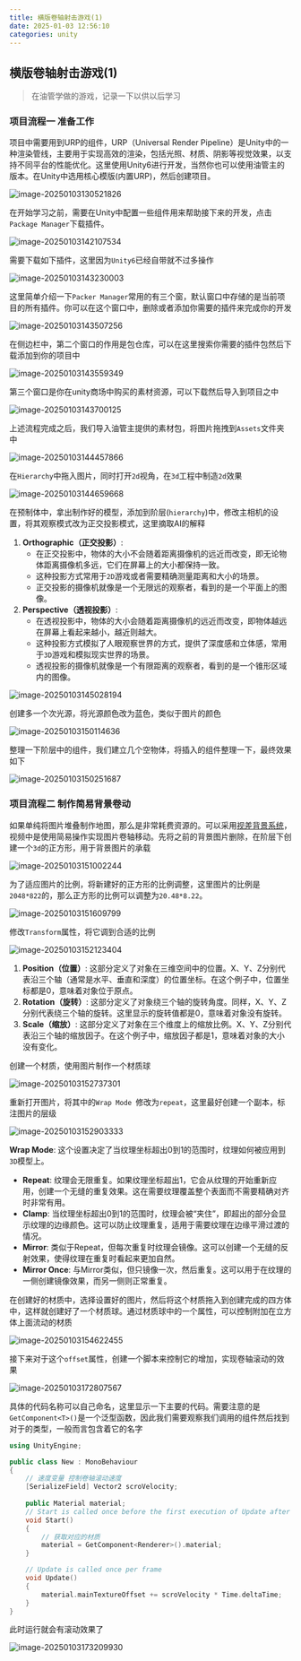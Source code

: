 ```yaml
---
title: 横版卷轴射击游戏(1)
date: 2025-01-03 12:56:10
categories: unity
---
```


## 横版卷轴射击游戏(1)

> 在油管学做的游戏，记录一下以供以后学习

### 项目流程一 准备工作

项目中需要用到URP的组件，URP（Universal Render Pipeline）是Unity中的一种渲染管线，主要用于实现高效的渲染，包括光照、材质、阴影等视觉效果，以支持不同平台的性能优化。这里使用Unity6进行开发，当然你也可以使用油管主的版本。在Unity中选用核心模版(内置URP)，然后创建项目。

![image-20250103130521826](01-03-横版卷轴射击游戏-1/image-20250103130521826.png)

在开始学习之前，需要在Unity中配置一些组件用来帮助接下来的开发，点击`Package Manager`下载插件。

![image-20250103142107534](01-03-横版卷轴射击游戏-1/image-20250103142107534.png)

需要下载如下插件，这里因为`Unity6`已经自带就不过多操作

![image-20250103143230003](01-03-横版卷轴射击游戏-1/image-20250103143230003.png)

这里简单介绍一下`Packer Manager`常用的有三个窗，默认窗口中存储的是当前项目的所有插件。你可以在这个窗口中，删除或者添加你需要的插件来完成你的开发

![image-20250103143507256](01-03-横版卷轴射击游戏-1/image-20250103143507256.png)

在侧边栏中，第二个窗口的作用是包仓库，可以在这里搜索你需要的插件包然后下载添加到你的项目中

![image-20250103143559349](01-03-横版卷轴射击游戏-1/image-20250103143559349.png)

第三个窗口是你在unity商场中购买的素材资源，可以下载然后导入到项目之中

![image-20250103143700125](01-03-横版卷轴射击游戏-1/image-20250103143700125.png)

上述流程完成之后，我们导入油管主提供的素材包，将图片拖拽到`Assets`文件夹中

![image-20250103144457866](01-03-横版卷轴射击游戏-1/image-20250103144457866.png)

在`Hierarchy`中拖入图片，同时打开`2d`视角，在`3d`工程中制造`2d`效果

![image-20250103144659668](01-03-横版卷轴射击游戏-1/image-20250103144659668.png)

在预制体中，拿出制作好的模型，添加到阶层(`hierarchy`)中，修改主相机的设置，将其观察模式改为正交投影模式，这里摘取AI的解释

1. **Orthographic（正交投影）**:
   - 在正交投影中，物体的大小不会随着距离摄像机的远近而改变，即无论物体距离摄像机多远，它们在屏幕上的大小都保持一致。
   - 这种投影方式常用于`2D`游戏或者需要精确测量距离和大小的场景。
   - 正交投影的摄像机就像是一个无限远的观察者，看到的是一个平面上的图像。
2. **Perspective（透视投影）**:
   - 在透视投影中，物体的大小会随着距离摄像机的远近而改变，即物体越远在屏幕上看起来越小，越近则越大。
   - 这种投影方式模拟了人眼观察世界的方式，提供了深度感和立体感，常用于`3D`游戏和模拟现实世界的场景。
   - 透视投影的摄像机就像是一个有限距离的观察者，看到的是一个锥形区域内的图像。

![image-20250103145028194](01-03-横版卷轴射击游戏-1/image-20250103145028194.png)

创建多一个次光源，将光源颜色改为蓝色，类似于图片的颜色

![image-20250103150114636](01-03-横版卷轴射击游戏-1/image-20250103150114636.png)

整理一下阶层中的组件，我们建立几个空物体，将插入的组件整理一下，最终效果如下

![image-20250103150251687](01-03-横版卷轴射击游戏-1/image-20250103150251687.png)

### 项目流程二 制作简易背景卷动

如果单纯将图片堆叠制作地图，那么是非常耗费资源的。可以采用[视差背景系统](https://www.bilibili.com/video/BV1EK4y1r783/?spm_id_from=333.337.search-card.all.click&vd_source=731595967596af37618c926a191e7811)，视频中是使用简易操作实现图片卷轴移动。先将之前的背景图片删除，在阶层下创建一个`3d`的正方形，用于背景图片的承载

![image-20250103151002244](01-03-横版卷轴射击游戏-1/image-20250103151002244.png)

为了适应图片的比例，将新建好的正方形的比例调整，这里图片的比例是`2048*822`的，那么正方形的比例可以调整为`20.48*8.22`。

![image-20250103151609799](01-03-横版卷轴射击游戏-1/image-20250103151609799.png)

修改`Transform`属性，将它调到合适的比例

![image-20250103152123404](01-03-横版卷轴射击游戏-1/image-20250103152123404.png)

1. **Position（位置）**: 这部分定义了对象在三维空间中的位置。X、Y、Z分别代表沿三个轴（通常是水平、垂直和深度）的位置坐标。在这个例子中，位置坐标都是0，意味着对象位于原点。
2. **Rotation（旋转）**: 这部分定义了对象绕三个轴的旋转角度。同样，X、Y、Z分别代表绕三个轴的旋转。这里显示的旋转值都是0，意味着对象没有旋转。
3. **Scale（缩放）**: 这部分定义了对象在三个维度上的缩放比例。X、Y、Z分别代表沿三个轴的缩放因子。在这个例子中，缩放因子都是1，意味着对象的大小没有变化。

创建一个材质，使用图片制作一个材质球

![image-20250103152737301](01-03-横版卷轴射击游戏-1/image-20250103152737301.png)

重新打开图片，将其中的`Wrap Mode `修改为`repeat`，这里最好创建一个副本，标注图片的层级

![image-20250103152903333](01-03-横版卷轴射击游戏-1/image-20250103152903333.png)

**Wrap Mode**: 这个设置决定了当纹理坐标超出0到1的范围时，纹理如何被应用到`3D`模型上。

- **Repeat**: 纹理会无限重复。如果纹理坐标超出1，它会从纹理的开始重新应用，创建一个无缝的重复效果。这在需要纹理覆盖整个表面而不需要精确对齐时非常有用。
- **Clamp**: 当纹理坐标超出0到1的范围时，纹理会被“夹住”，即超出的部分会显示纹理的边缘颜色。这可以防止纹理重复，适用于需要纹理在边缘平滑过渡的情况。
- **Mirror**: 类似于Repeat，但每次重复时纹理会镜像。这可以创建一个无缝的反射效果，使得纹理在重复时看起来更加自然。
- **Mirror Once**: 与Mirror类似，但只镜像一次，然后重复。这可以用于在纹理的一侧创建镜像效果，而另一侧则正常重复。

在创建好的材质中，选择设置好的图片，然后将这个材质拖入到创建完成的四方体中，这样就创建好了一个材质球。通过材质球中的一个属性，可以控制附加在立方体上面流动的材质

![image-20250103154622455](01-03-横版卷轴射击游戏-1/image-20250103154622455.png)

接下来对于这个`offset`属性，创建一个脚本来控制它的增加，实现卷轴滚动的效果

![image-20250103172807567](01-03-横版卷轴射击游戏-1/image-20250103172807567.png)

具体的代码名称可以自己命名，这里显示一下主要的代码。需要注意的是`GetComponent<T>()`是一个泛型函数，因此我们需要观察我们调用的组件然后找到对于的类型，一般而言包含着它的名字

```c++
using UnityEngine;

public class New : MonoBehaviour
{
    // 速度变量 控制卷轴滚动速度
    [SerializeField] Vector2 scroVelocity;
	
    public Material material;
    // Start is called once before the first execution of Update after the MonoBehaviour is created
    void Start()
    {
        // 获取对应的材质
        material = GetComponent<Renderer>().material;
    }

    // Update is called once per frame
    void Update()
    {
        material.mainTextureOffset += scroVelocity * Time.deltaTime;
    }
}
```

此时运行就会有滚动效果了

![image-20250103173209930](01-03-横版卷轴射击游戏-1/image-20250103173209930.png)
